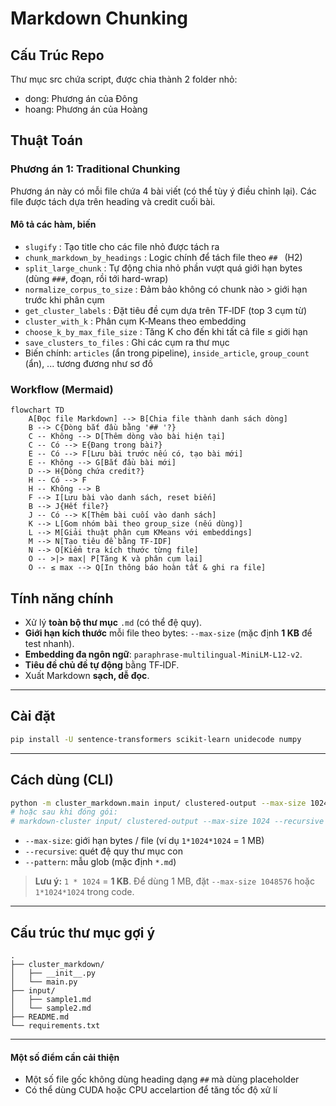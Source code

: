 # Markdown Chunking

## Cấu Trúc Repo

Thư mục src chứa script, được chia thành 2 folder nhỏ:

- dong: Phương án của Đông
- hoang: Phương án của Hoàng

## Thuật Toán

### Phương án 1: Traditional Chunking

Phương án này có mỗi file chứa 4 bài viết (có thể tùy ý điều chỉnh lại). Các file được tách dựa trên heading và credit cuối bài.

#### Mô tả các hàm, biến
- `slugify` : Tạo title cho các file nhỏ được tách ra
- `chunk_markdown_by_headings` : Logic chính để tách file theo `## ` (H2)
- `split_large_chunk` : Tự động chia nhỏ phần vượt quá giới hạn bytes (dùng `###`, đoạn, rồi tới hard-wrap)
- `normalize_corpus_to_size` : Đảm bảo không có chunk nào > giới hạn trước khi phân cụm
- `get_cluster_labels` : Đặt tiêu đề cụm dựa trên TF‑IDF (top 3 cụm từ)
- `cluster_with_k` : Phân cụm K‑Means theo embedding
- `choose_k_by_max_file_size` : Tăng K cho đến khi tất cả file ≤ giới hạn
- `save_clusters_to_files` : Ghi các cụm ra thư mục
- Biến chính: `articles` (ẩn trong pipeline), `inside_article`, `group_count` (ẩn), ... tương đương như sơ đồ
### Workflow (Mermaid)

```mermaid
flowchart TD
    A[Đọc file Markdown] --> B[Chia file thành danh sách dòng]
    B --> C{Dòng bắt đầu bằng '## '?}
    C -- Không --> D[Thêm dòng vào bài hiện tại]
    C -- Có --> E{Đang trong bài?}
    E -- Có --> F[Lưu bài trước nếu có, tạo bài mới]
    E -- Không --> G[Bắt đầu bài mới]
    D --> H{Dòng chứa credit?}
    H -- Có --> F
    H -- Không --> B
    F --> I[Lưu bài vào danh sách, reset biến]
    B --> J{Hết file?}
    J -- Có --> K[Thêm bài cuối vào danh sách]
    K --> L[Gom nhóm bài theo group_size (nếu dùng)]
    L --> M[Giải thuật phân cụm KMeans với embeddings]
    M --> N[Tạo tiêu đề bằng TF-IDF]
    N --> O[Kiểm tra kích thước từng file]
    O -- >|> max| P[Tăng K và phân cụm lại]
    O -- ≤ max --> Q[In thông báo hoàn tất & ghi ra file]
```
## Tính năng chính
- Xử lý **toàn bộ thư mục** `.md` (có thể đệ quy).
- **Giới hạn kích thước** mỗi file theo bytes: `--max-size` (mặc định **1 KB** để test nhanh).
- **Embedding đa ngôn ngữ**: `paraphrase-multilingual-MiniLM-L12-v2`.
- **Tiêu đề chủ đề tự động** bằng TF‑IDF.
- Xuất Markdown **sạch, dễ đọc**.

---

## Cài đặt

```bash
pip install -U sentence-transformers scikit-learn unidecode numpy
```

---

## Cách dùng (CLI)

```bash
python -m cluster_markdown.main input/ clustered-output --max-size 1024 --recursive
# hoặc sau khi đóng gói:
# markdown-cluster input/ clustered-output --max-size 1024 --recursive
```

- `--max-size`: giới hạn bytes / file (ví dụ `1*1024*1024` = 1 MB)
- `--recursive`: quét đệ quy thư mục con
- `--pattern`: mẫu glob (mặc định `*.md`)

> **Lưu ý:** `1 * 1024` = **1 KB**. Để dùng 1 MB, đặt `--max-size 1048576` hoặc `1*1024*1024` trong code.

---

## Cấu trúc thư mục gợi ý

```
.
├── cluster_markdown/
│   ├── __init__.py
│   └── main.py
├── input/
│   ├── sample1.md
│   └── sample2.md
├── README.md
└── requirements.txt
```
---

#### Một số điểm cần cải thiện

- Một số file gốc không dùng heading dạng ```##``` mà dùng placeholder
- Có thể dùng CUDA hoặc CPU accelartion để tăng tốc độ xử lí

